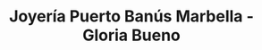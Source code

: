 ---
title: "Joyería Puerto Banús Marbella - Gloria Bueno"
url: /puerto-banus-marbella/joyeria-puerto-banus-marbella-gloria-bueno/
shop: Schmuck
---
